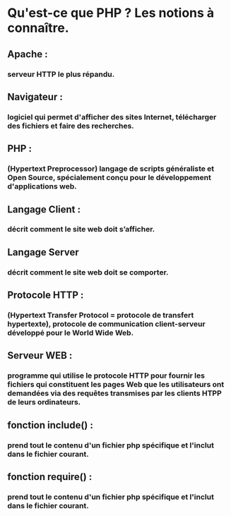 # Qu'est-ce que PHP ? Les notions à connaître.

## Apache :
### serveur HTTP le plus répandu. 

## Navigateur :
### logiciel qui permet d'afficher des sites Internet, télécharger des fichiers et faire des recherches.

## PHP :
### (Hypertext Preprocessor) langage de scripts généraliste et Open Source, spécialement conçu pour le développement d'applications web.

## Langage Client :
### décrit comment le site web doit s’afficher.

## Langage Server
### décrit comment le site web doit se comporter.

## Protocole HTTP :
### (Hypertext Transfer Protocol = protocole de transfert hypertexte), protocole de communication client-serveur développé pour le World Wide Web.

## Serveur WEB :
### programme qui utilise le protocole HTTP pour fournir les fichiers qui constituent les pages Web que les utilisateurs ont demandées via des requêtes transmises par les clients HTPP de leurs ordinateurs.

## fonction include() : 
### prend tout le contenu d'un fichier php spécifique et l'inclut dans le fichier courant.

## fonction require() :
### prend tout le contenu d'un fichier php spécifique et l'inclut dans le fichier courant.